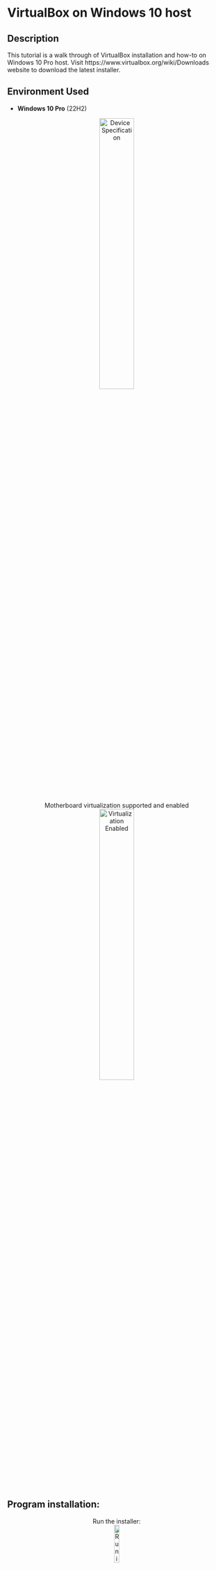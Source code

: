 <h1>VirtualBox on Windows 10 host</h1>

<h2>Description</h2>
This tutorial is a walk through of VirtualBox installation and how-to on Windows 10 Pro host. Visit https://www.virtualbox.org/wiki/Downloads website to download the latest installer.
<br />

<h2>Environment Used</h2>

- <b>Windows 10 Pro</b> (22H2)
<p align="center">
<img src="https://i.imgur.com/ouMoLz0.jpg" height="40%" width="40%" alt="Device Specification"/>
<br/>
<p align="center">
 Motherboard virtualization supported and enabled<br/>
<img src="https://i.imgur.com/SjjO4vV.png" height="40%" width="40%" alt="Virtualization Enabled"/>
<br/>

 
<h2>Program installation:</h2>

<p align="center">
Run the installer:<br/>
<img src="https://i.imgur.com/LjQWujF.png" height="15%" width="15%" alt="Run installer"/>
<br />
Start of installation, click Next button:<br />
<img src="https://i.imgur.com/h0JlwqQ.png" height="40%" width="40%" alt="Run installer"/>
<br />
Click Next button to proceed with default settings:<br />
<img src="https://i.imgur.com/17zI2vT.png" height="40%" width="40%" alt="Run installer"/>
<br />
Click Yes button to install Oracle VM Virtualbox Networking feature:<br />
<img src="https://i.imgur.com/s2LgB3z.png" height="40%" width="40%" alt="Run installer"/>
<br />
Click Yes button to install Python Core dependencies:<br />
<img src="https://i.imgur.com/yRzm7lp.png" height="40%" width="40%" alt="Run installer"/>
<br />
Click Install button to begin the installation:<br />
<img src="https://i.imgur.com/xewkZ42.png" height="40%" width="40%" alt="Run installer"/>
<br />
Let it do it's thing:<br />
<img src="https://i.imgur.com/auTZc1z.png" height="40%" width="40%" alt="Run installer"/>
<br />
Installation is done, Click Finish button to exit the setup wizard:<br />
<img src="https://i.imgur.com/KifDEWM.png" height="40%" width="40%" alt="Run installer"/>
<br />
Virtualbox is ready to host your preferred operating system:<br />
<img src="https://i.imgur.com/wlOPsJz.png" height="60%" width="60%" alt="Run installer"/>
<br />


<h2>Program walk-through:</h2>

<p align="center">
 Now let's host some operating system, in this case we'll try Ubuntu Desktop.
<p align="center">
While Virtualbox is running: <br/>
<img src="https://i.imgur.com/wlOPsJz.png" height="60%" width="60%" alt="Run installer"/>
<br />
<br />
Select the disk:  <br/>
<img src="https://i.imgur.com/tcTyMUE.png" height="80%" width="80%" alt="Disk Sanitization Steps"/>
<br />
<br />
Enter the number of passes: <br/>
<img src="https://i.imgur.com/nCIbXbg.png" height="80%" width="80%" alt="Disk Sanitization Steps"/>
<br />
<br />
Confirm your selection:  <br/>
<img src="https://i.imgur.com/cdFHBiU.png" height="80%" width="80%" alt="Disk Sanitization Steps"/>
<br />
<br />
Wait for process to complete (may take some time):  <br/>
<img src="https://i.imgur.com/JL945Ga.png" height="80%" width="80%" alt="Disk Sanitization Steps"/>
<br />
<br />
Sanitization complete:  <br/>
<img src="https://i.imgur.com/K71yaM2.png" height="80%" width="80%" alt="Disk Sanitization Steps"/>
<br />
<br />
Observe the wiped disk:  <br/>
<img src="https://i.imgur.com/AeZkvFQ.png" height="80%" width="80%" alt="Disk Sanitization Steps"/>
</p>

<!--
 ```diff
- text in red
+ text in green
! text in orange
# text in gray
@@ text in purple (and bold)@@
```
--!>
